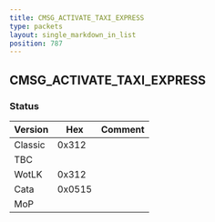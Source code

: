 ```yaml
---
title: CMSG_ACTIVATE_TAXI_EXPRESS
type: packets
layout: single_markdown_in_list
position: 787
---
```


## CMSG_ACTIVATE_TAXI_EXPRESS

### Status

Version    | Hex        | Comment
---------- | ---------- | ---------- 
Classic    | 0x312      |
TBC        |            |
WotLK      | 0x312      |
Cata       | 0x0515     |
MoP        |            |